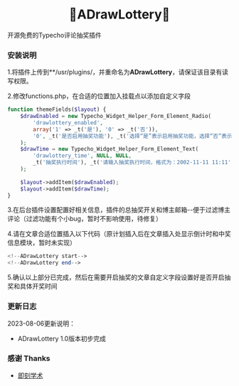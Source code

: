 <h1 align="center">🌿ADrawLottery🌿</h1>
    开源免费的Typecho评论抽奖插件

### 安装说明

1.将插件上传到**/usr/plugins/，并重命名为**ADrawLottery**，请保证该目录有读写权限。

2.修改functions.php，在合适的位置加入挂载点以添加自定义字段
```php
function themeFields($layout) {
    $drawEnabled = new Typecho_Widget_Helper_Form_Element_Radio(
        'drawlottery_enabled',
        array('1' => _t('是'), '0' => _t('否')),
        '0', _t('是否启用抽奖功能'), _t('选择“是”表示启用抽奖功能，选择“否”表示不启用抽奖功能')
    );
    $drawTime = new Typecho_Widget_Helper_Form_Element_Text(
        'drawlottery_time', NULL, NULL,
        _t('抽奖执行时间'), _t('请输入抽奖执行时间，格式为：2002-11-11 11:11')
    );
    
    $layout->addItem($drawEnabled);
    $layout->addItem($drawTime);
}
```

3.在后台插件设置配置好相关信息，插件的总抽奖开关和博主邮箱--便于过滤博主评论（过滤功能有个小bug，暂时不影响使用，待修复）

4.请在文章合适位置插入以下代码（原计划插入后在文章插入处显示倒计时和中奖信息模块，暂时未实现）

```php
<!--ADrawLottery start-->
<!--ADrawLottery end-->
```

5.确认以上部分已完成，然后在需要开启抽奖的文章自定义字段设置好是否开启抽奖和具体开奖时间

### 更新日志

2023-08-06更新说明：
* ADrawLottery 1.0版本初步完成

### 感谢 Thanks

- [即刻学术](https://www.ijkxs.com "技术支持")
